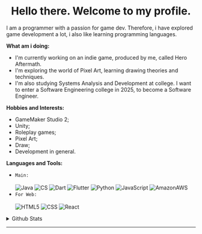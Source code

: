 <h1 align="center"> Hello there. Welcome to my profile. </h1>

I am a programmer with a passion for game dev. Therefore, i have explored game development a lot, i also like learning programming languages.

**What am i doing:**
- I'm currently working on an indie game, produced by me, called Hero Aftermath.
- I'm exploring the world of Pixel Art, learning drawing theories and techniques.
- I'm also studying Systems Analysis and Development at college. I want to enter a Software Engineering college in 2025, to become a Software Engineer.

**Hobbies and Interests:**
- GameMaker Studio 2;
- Unity;
- Roleplay games;
- Pixel Art;
- Draw;
- Development in general.

**Languages and Tools:**<br>
* `Main:`<br><br>
  ![Java](https://img.shields.io/badge/Java-ED8B00?style=for-the-badge&logo=openjdk&logoColor=white)
  ![CS](https://img.shields.io/badge/C%23-239120?style=for-the-badge&logo=c-sharp&logoColor=white)
  ![Dart](https://img.shields.io/badge/Dart-0175C2?style=for-the-badge&logo=dart&logoColor=white)
  ![Flutter](https://img.shields.io/badge/Flutter-02569B?style=for-the-badge&logo=flutter&logoColor=white)
  ![Python](https://img.shields.io/badge/Python-3776AB?style=for-the-badge&logo=python&logoColor=white)
  ![JavaScript](https://img.shields.io/badge/JavaScript-F7DF1E?style=for-the-badge&logo=JavaScript&logoColor=white)
  ![AmazonAWS](https://img.shields.io/badge/Amazon_AWS-232F3E?style=for-the-badge&logo=amazon-aws&logoColor=white)
* `For Web:`<br><br>
  ![HTML5](https://img.shields.io/badge/HTML5-E34F26?style=for-the-badge&logo=html5&logoColor=white)
  ![CSS](https://img.shields.io/badge/CSS3-1572B6?style=for-the-badge&logo=css3&logoColor=white)
  ![React](https://img.shields.io/badge/React-20232A?style=for-the-badge&logo=react&logoColor=61DAFB)

<details>
  <summary>Github Stats</summary>
<div>
  <a href="https://github.com/victormorae">
  <img height="150em" src="https://github-readme-stats.vercel.app/api?username=victormorae&show_icons=true&theme=great-gatsby&include_all_commits=true&count_private=true"/>
  <img height="150em" src="https://github-readme-stats.vercel.app/api/top-langs/?username=victormorae&layout=compact&langs_count=168&theme=great-gatsby"/>
</div>
</details>

---
